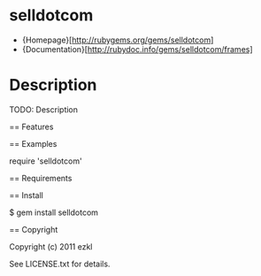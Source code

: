 selldotcom
==========

* {Homepage}[http://rubygems.org/gems/selldotcom]
* {Documentation}[http://rubydoc.info/gems/selldotcom/frames]

Description
===========

TODO: Description

== Features

== Examples

  require 'selldotcom'

== Requirements

== Install

  $ gem install selldotcom

== Copyright

Copyright (c) 2011 ezkl

See LICENSE.txt for details.

